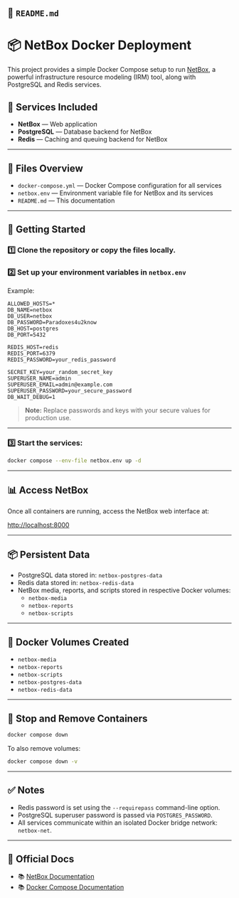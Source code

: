 
## 📄 `README.md`


# 📦 NetBox Docker Deployment

This project provides a simple Docker Compose setup to run [NetBox](https://netbox.dev/), a powerful infrastructure resource modeling (IRM) tool, along with PostgreSQL and Redis services.


## 📑 Services Included

- **NetBox** — Web application
- **PostgreSQL** — Database backend for NetBox
- **Redis** — Caching and queuing backend for NetBox

---

## 📁 Files Overview

- `docker-compose.yml` — Docker Compose configuration for all services
- `netbox.env` — Environment variable file for NetBox and its services
- `README.md` — This documentation

---

## 🚀 Getting Started

### 1️⃣ Clone the repository or copy the files locally.

### 2️⃣ Set up your environment variables in `netbox.env`

Example:
```env
ALLOWED_HOSTS=*
DB_NAME=netbox
DB_USER=netbox
DB_PASSWORD=Paradoxes4u2know
DB_HOST=postgres
DB_PORT=5432

REDIS_HOST=redis
REDIS_PORT=6379
REDIS_PASSWORD=your_redis_password

SECRET_KEY=your_random_secret_key
SUPERUSER_NAME=admin
SUPERUSER_EMAIL=admin@example.com
SUPERUSER_PASSWORD=your_secure_password
DB_WAIT_DEBUG=1
```

> **Note:** Replace passwords and keys with your secure values for production use.

---

### 3️⃣ Start the services:

```bash
docker compose --env-file netbox.env up -d
```

---

## 📊 Access NetBox

Once all containers are running, access the NetBox web interface at:

[http://localhost:8000](http://localhost:8000)

---

## 📦 Persistent Data

- PostgreSQL data stored in: `netbox-postgres-data`
- Redis data stored in: `netbox-redis-data`
- NetBox media, reports, and scripts stored in respective Docker volumes:
  - `netbox-media`
  - `netbox-reports`
  - `netbox-scripts`

---

## 📑 Docker Volumes Created

- `netbox-media`
- `netbox-reports`
- `netbox-scripts`
- `netbox-postgres-data`
- `netbox-redis-data`

---

## 📌 Stop and Remove Containers

```bash
docker compose down
```

To also remove volumes:

```bash
docker compose down -v
```

---

## ✅ Notes

- Redis password is set using the `--requirepass` command-line option.
- PostgreSQL superuser password is passed via `POSTGRES_PASSWORD`.
- All services communicate within an isolated Docker bridge network: `netbox-net`.

---

## 📖 Official Docs

- 📚 [NetBox Documentation](https://docs.netbox.dev/)
- 📚 [Docker Compose Documentation](https://docs.docker.com/compose/)


